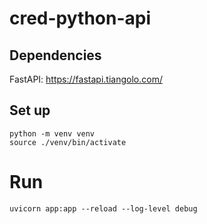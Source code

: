# cred-python-api

## Dependencies

FastAPI: https://fastapi.tiangolo.com/


## Set up
```
python -m venv venv
source ./venv/bin/activate
```

# Run
```
uvicorn app:app --reload --log-level debug
```
